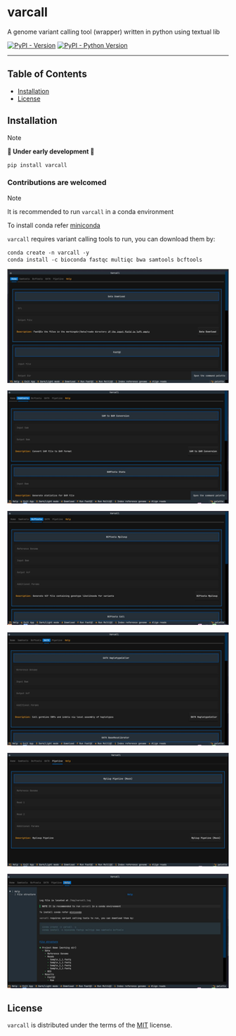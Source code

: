 # varcall

A genome variant calling tool (wrapper) written in python using textual lib

[![PyPI - Version](https://img.shields.io/pypi/v/varcall.svg)](https://pypi.org/project/varcall)
[![PyPI - Python Version](https://img.shields.io/pypi/pyversions/varcall.svg)](https://pypi.org/project/varcall)

-----

## Table of Contents

- [Installation](#installation)
- [License](#license)

## Installation

> [!NOTE]
> **🚧 Under early development 🚧**

```console
pip install varcall
```
### Contributions are welcomed

> [!NOTE]
> It is recommended to run `varcall` in a conda environment

To install conda refer [miniconda](https://docs.anaconda.com/miniconda/)

`varcall` requires variant calling tools to run, you can download them by:
```console
conda create -n varcall -y
conda install -c bioconda fastqc multiqc bwa samtools bcftools
```

![Home tab image](./doc/images/Hometab-image.jpg?raw=true "Home tab")



![Samtools tab image](./doc/images/Samtoolstab-image.jpg?raw=true "Samtools tab")



![Bcftools tab image](./doc/images/Bcftoolstab-image.jpg?raw=true "Bcftools tab")



![GATK tab image](./doc/images/gatktab-image.jpg?raw=true "GATK tab")



![Pipeline tab image](./doc/images/Pipelinetab-image.jpg?raw=true "Pipeline")



![Help tab image](./doc/images/Helptab-image.jpg?raw=true "Help tab")

## License

`varcall` is distributed under the terms of the [MIT](https://spdx.org/licenses/MIT.html) license.
